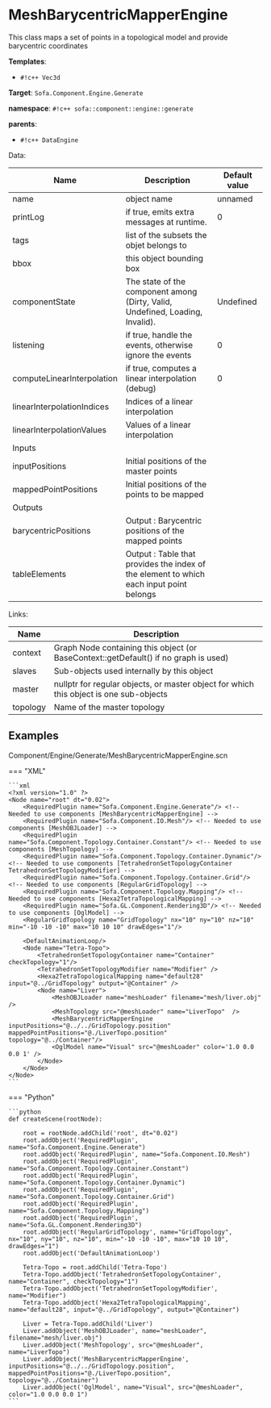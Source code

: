 # MeshBarycentricMapperEngine

This class maps a set of points in a topological model and provide barycentric coordinates


__Templates__:

- `#!c++ Vec3d`

__Target__: `Sofa.Component.Engine.Generate`

__namespace__: `#!c++ sofa::component::engine::generate`

__parents__: 

- `#!c++ DataEngine`

Data: 

<table>
<thead>
    <tr>
        <th>Name</th>
        <th>Description</th>
        <th>Default value</th>
    </tr>
</thead>
<tbody>
	<tr>
		<td>name</td>
		<td>
object name
</td>
		<td>unnamed</td>
	</tr>
	<tr>
		<td>printLog</td>
		<td>
if true, emits extra messages at runtime.
</td>
		<td>0</td>
	</tr>
	<tr>
		<td>tags</td>
		<td>
list of the subsets the objet belongs to
</td>
		<td></td>
	</tr>
	<tr>
		<td>bbox</td>
		<td>
this object bounding box
</td>
		<td></td>
	</tr>
	<tr>
		<td>componentState</td>
		<td>
The state of the component among (Dirty, Valid, Undefined, Loading, Invalid).
</td>
		<td>Undefined</td>
	</tr>
	<tr>
		<td>listening</td>
		<td>
if true, handle the events, otherwise ignore the events
</td>
		<td>0</td>
	</tr>
	<tr>
		<td>computeLinearInterpolation</td>
		<td>
if true, computes a linear interpolation (debug)
</td>
		<td>0</td>
	</tr>
	<tr>
		<td>linearInterpolationIndices</td>
		<td>
Indices of a linear interpolation
</td>
		<td></td>
	</tr>
	<tr>
		<td>linearInterpolationValues</td>
		<td>
Values of a linear interpolation
</td>
		<td></td>
	</tr>
	<tr>
		<td colspan="3">Inputs</td>
	</tr>
	<tr>
		<td>inputPositions</td>
		<td>
Initial positions of the master points
</td>
		<td></td>
	</tr>
	<tr>
		<td>mappedPointPositions</td>
		<td>
Initial positions of the points to be mapped
</td>
		<td></td>
	</tr>
	<tr>
		<td colspan="3">Outputs</td>
	</tr>
	<tr>
		<td>barycentricPositions</td>
		<td>
Output : Barycentric positions of the mapped points
</td>
		<td></td>
	</tr>
	<tr>
		<td>tableElements</td>
		<td>
Output : Table that provides the index of the element to which each input point belongs
</td>
		<td></td>
	</tr>

</tbody>
</table>

Links: 

| Name | Description |
| ---- | ----------- |
|context|Graph Node containing this object (or BaseContext::getDefault() if no graph is used)|
|slaves|Sub-objects used internally by this object|
|master|nullptr for regular objects, or master object for which this object is one sub-objects|
|topology|Name of the master topology|



## Examples

Component/Engine/Generate/MeshBarycentricMapperEngine.scn

=== "XML"

    ```xml
    <?xml version="1.0" ?>
    <Node name="root" dt="0.02">
        <RequiredPlugin name="Sofa.Component.Engine.Generate"/> <!-- Needed to use components [MeshBarycentricMapperEngine] -->
        <RequiredPlugin name="Sofa.Component.IO.Mesh"/> <!-- Needed to use components [MeshOBJLoader] -->
        <RequiredPlugin name="Sofa.Component.Topology.Container.Constant"/> <!-- Needed to use components [MeshTopology] -->
        <RequiredPlugin name="Sofa.Component.Topology.Container.Dynamic"/> <!-- Needed to use components [TetrahedronSetTopologyContainer TetrahedronSetTopologyModifier] -->
        <RequiredPlugin name="Sofa.Component.Topology.Container.Grid"/> <!-- Needed to use components [RegularGridTopology] -->
        <RequiredPlugin name="Sofa.Component.Topology.Mapping"/> <!-- Needed to use components [Hexa2TetraTopologicalMapping] -->
        <RequiredPlugin name="Sofa.GL.Component.Rendering3D"/> <!-- Needed to use components [OglModel] -->
        <RegularGridTopology name="GridTopology" nx="10" ny="10" nz="10" min="-10 -10 -10" max="10 10 10" drawEdges="1"/>
    
        <DefaultAnimationLoop/>
        <Node name="Tetra-Topo">
            <TetrahedronSetTopologyContainer name="Container" checkTopology="1"/>
            <TetrahedronSetTopologyModifier name="Modifier" />
            <Hexa2TetraTopologicalMapping name="default28" input="@../GridTopology" output="@Container" />
            <Node name="Liver">
                <MeshOBJLoader name="meshLoader" filename="mesh/liver.obj" />
                <MeshTopology src="@meshLoader" name="LiverTopo"  />
                <MeshBarycentricMapperEngine inputPositions="@../../GridTopology.position" mappedPointPositions="@./LiverTopo.position" topology="@../Container"/>
                <OglModel name="Visual" src="@meshLoader" color='1.0 0.0 0.0 1' />
            </Node>
        </Node>
    </Node>
    ```

=== "Python"

    ```python
    def createScene(rootNode):

        root = rootNode.addChild('root', dt="0.02")
        root.addObject('RequiredPlugin', name="Sofa.Component.Engine.Generate")
        root.addObject('RequiredPlugin', name="Sofa.Component.IO.Mesh")
        root.addObject('RequiredPlugin', name="Sofa.Component.Topology.Container.Constant")
        root.addObject('RequiredPlugin', name="Sofa.Component.Topology.Container.Dynamic")
        root.addObject('RequiredPlugin', name="Sofa.Component.Topology.Container.Grid")
        root.addObject('RequiredPlugin', name="Sofa.Component.Topology.Mapping")
        root.addObject('RequiredPlugin', name="Sofa.GL.Component.Rendering3D")
        root.addObject('RegularGridTopology', name="GridTopology", nx="10", ny="10", nz="10", min="-10 -10 -10", max="10 10 10", drawEdges="1")
        root.addObject('DefaultAnimationLoop')

        Tetra-Topo = root.addChild('Tetra-Topo')
        Tetra-Topo.addObject('TetrahedronSetTopologyContainer', name="Container", checkTopology="1")
        Tetra-Topo.addObject('TetrahedronSetTopologyModifier', name="Modifier")
        Tetra-Topo.addObject('Hexa2TetraTopologicalMapping', name="default28", input="@../GridTopology", output="@Container")

        Liver = Tetra-Topo.addChild('Liver')
        Liver.addObject('MeshOBJLoader', name="meshLoader", filename="mesh/liver.obj")
        Liver.addObject('MeshTopology', src="@meshLoader", name="LiverTopo")
        Liver.addObject('MeshBarycentricMapperEngine', inputPositions="@../../GridTopology.position", mappedPointPositions="@./LiverTopo.position", topology="@../Container")
        Liver.addObject('OglModel', name="Visual", src="@meshLoader", color="1.0 0.0 0.0 1")
    ```

